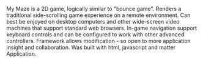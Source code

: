 My Maze 
is a 2D game, logically similar to "bounce game".
Renders a traditional side-scrolling game experience on a remote environment.
Can best be enjoyed on desktop computers and other wide-screen video machines that support standard web browsers.
In-game navigation support keyboard controls and can be configured to work with other advanced controllers.
Framework allows modification - so open to more application insight and collaboration.
Was built with html, javascript and matter Application.
